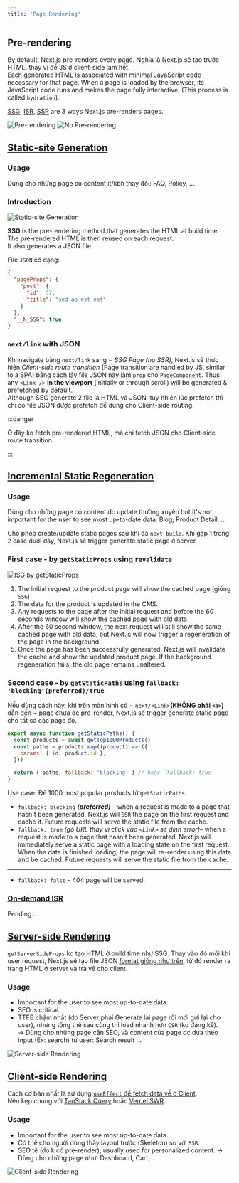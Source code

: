 ```yaml
---
title: 'Page Rendering'
---
```


## Pre-rendering

By default, Next.js pre-renders every page. Nghĩa là Next.js sẽ tạo trước HTML, thay vì để JS ở client-side làm hết.  
Each generated HTML is associated with minimal JavaScript code necessary for that page. When a page is loaded by the browser, its JavaScript code runs and makes the page fully interactive. (This process is called `hydration`).

[SSG](#static-site-generation), [ISR](#incremental-static-regeneration), [SSR](#server-side-rendering) are 3 ways Next.js pre-renders pages.

![Pre-rendering](https://nextjs.org/static/images/learn/data-fetching/pre-rendering.png)
![No Pre-rendering](https://nextjs.org/static/images/learn/data-fetching/no-pre-rendering.png)

## [Static-site Generation](https://nextjs.org/docs/basic-features/pages#static-generation-recommended)

### Usage

Dùng cho những page có content ít/kbh thay đổi: FAQ, Policy, ...

### Introduction

![Static-site Generation](https://nextjs.org/static/images/learn/data-fetching/static-generation.png)

**SSG** is the pre-rendering method that generates the HTML at build time. The pre-rendered HTML is then reused on each request.  
It also generates a JSON file.

File `JSON` có dạng:

```json
{
  "pageProps": {
    "post": {
      "id": 57,
      "title": "sed ab est est"
    }
  },
  "__N_SSG": true
}
```

### `next/link` with JSON

Khi navigate bằng `next/link` sang ~ _SSG Page (no SSR)_, Next.js sẽ thực hiện _Client-side route transition_ (Page transition are handled by JS, similar to a SPA) bằng cách lấy file JSON này làm `prop` cho `PageComponent`. Thus any `<Link />` **in the viewport** (initially or through scroll) will be generated & prefetched by default.  
Although SSG generate 2 file là HTML và JSON, tuy nhiên lúc prefetch thì chỉ có file JSON được prefetch để dùng cho Client-side routing.

:::danger

Ở đây ko fetch pre-rendered HTML, mà chỉ fetch JSON cho Client-side route transition

:::

## [Incremental Static Regeneration](https://vercel.com/docs/concepts/next.js/incremental-static-regeneration)

### Usage

Dùng cho những page có content dc update thường xuyên but it's not important for the user to see most up-to-date data: Blog, Product Detail, ...

Cho phép create/update static pages sau khi đã `next build`. Khi gặp 1 trong 2 case dưới đây, Next.js sẽ trigger generate static page ở server.

### First case - by `getStaticProps` using `revalidate`

![ISG by `getStaticProps`](https://vercel.com/_next/image?url=%2Fdocs-proxy%2Fstatic%2Fdocs%2Fconcepts%2Fnext.js%2Fisr%2Fregeneration.png&w=1080&q=75)

1. The initial request to the product page will show the cached page (giống `SSG`)
2. The data for the product is updated in the CMS.
3. Any requests to the page after the initial request and before the 60 seconds window will show the cached page with old data.
4. After the 60 second window, the next request will still show the same cached page with old data, but Next.js will now trigger a regeneration of the page in the background.
5. Once the page has been successfully generated, Next.js will invalidate the cache and show the updated product page. If the background regeneration fails, the old page remains unaltered.

### Second case - by `getStaticPaths` using `fallback: 'blocking'(preferred)/true`

Nếu dùng cách này, khi trên màn hình có ~ `next/<Link>`**(KHÔNG phải `<a>`)** dẫn đến ~ page chưa dc pre-render, Next.js sẽ trigger generate static page cho tất cả các page đó.

```js title="pages/products/[id].js"
export async function getStaticPaths() {
  const products = await getTop1000Products()
  const paths = products.map((product) => ({
    params: { id: product.id },
  }))

  return { paths, fallback: 'blocking' } // hoặc `fallback: true`
}
```

Use case: Đẻ 1000 most popular products từ `getStaticPaths`

- `fallback: blocking` **_(preferred)_** – when a request is made to a page that hasn't been generated, Next.js will `SSR` the page on the first request and cache it. Future requests will serve the static file from the cache.
- `fallback: true` _(gõ URL thay vì click vào `<Link>` sẽ dính error)_– when a request is made to a page that hasn't been generated, Next.js will immediately serve a static page with a loading state on the first request. When the data is finished loading, the page will re-render using this data and be cached. Future requests will serve the static file from the cache.

---

- `fallback: false` - 404 page will be served.

### [On-demand ISR](https://nextjs.org/docs/basic-features/data-fetching/incremental-static-regeneration#on-demand-revalidation)

Pending...

## [Server-side Rendering](https://nextjs.org/docs/basic-features/pages#server-side-rendering)

`getServerSideProps` ko tạo HTML ở build time như SSG. Thay vào đó mỗi khi user request, Next.js sẽ tạo file JSON [format giống như trên](#file-json-có-dạng), từ đó render ra trang HTML ở server và trả về cho client.

### Usage

- Important for the user to see most up-to-date data.
- SEO is critical.
- TTFB chậm nhất (do Server phải Generate lại page rồi mới gửi lại cho user), nhưng tổng thể sau cùng thì load nhanh hơn `CSR` (ko đáng kể).  
  &rarr; Dùng cho những page cần SEO, và content của page dc dựa theo input (Ex: search) từ user: Search result ...

![Server-side Rendering](https://nextjs.org/static/images/learn/data-fetching/server-side-rendering.png)

## [Client-side Rendering](https://nextjs.org/docs/basic-features/data-fetching/client-side)

Cách cơ bản nhất là sử dụng [`useEffect` để fetch data về ở Client](../Snippets//react-snippets.md/#async-function-in-useeffect).  
Nên kẹp chung với [TanStack Query](https://github.com/TanStack/query/releases) hoặc [Vercel SWR](https://github.com/vercel/swr/releases).

### Usage

- Important for the user to see most up-to-date data.
- Có thể cho người dùng thấy layout trước (Skeleton) so với `SSR`.
- SEO tệ (do k có pre-render), usually used for personalized content.
  &rarr; Dùng cho những page như: Dashboard, Cart, ...

![Client-side Rendering](https://nextjs.org/static/images/learn/data-fetching/client-side-rendering.png)
